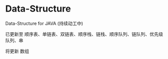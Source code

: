 # Data-Structure
Data-Structure for JAVA (持续动工中)

已更新至 顺序表、单链表、双链表、顺序栈、链栈、顺序队列、链队列、优先级队列、串

将更新 数组

